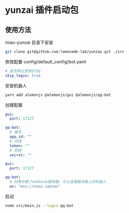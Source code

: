 # yunzai 插件启动包

## 使用方法

miao-yunzai 目录下安装

```sh
git clone git@github.com:lemonade-lab/yunzai.git ./src
```

修改配置 config/default_config/bot.yaml

```yaml
# 是否跳过登录ICQQ
skip_login: true
```

安装机器人

```sh
yarn add alemonjs @alemonjs/gui @alemonjs/qq-bot
```

创建配置

```yaml
gui:
  port: 17127

qq-bot:
  # 编号
  app_id: ""
  # 令牌
  token: ""
  # 密钥
  secret: ""
```

```yaml
gui:
  port: 17127

qq-bot:
  # 如果你做了webhook服务器，可以连接服务器上的机器人
  ws: "wss://xxxx.com/ws"
```

启动

```sh
node src/main.js --login qq-bot
```
